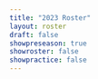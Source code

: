```yaml
---
title: "2023 Roster"
layout: roster
draft: false
showpreseason: true
showroster: false
showpractice: false
---
```



